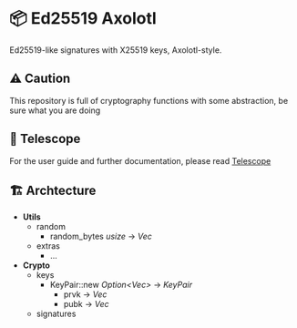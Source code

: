  # 📦 Ed25519 Axolotl

 Ed25519-like signatures with X25519 keys, Axolotl-style.

 ## ⚠️ Caution

 This repository is full of cryptography functions with some abstraction, be sure what you are doing

 ## 🔭 Telescope

 For the user guide and further documentation, please read
 [Telescope](https://blockchain.lunes.io/telescope)

 ## 🏗 Archtecture

 - **Utils**
     - random
         - random_bytes *usize* -> *Vec<u32>*
     - extras
         - ...
 - **Crypto**
     - keys
         - KeyPair::new *Option<Vec<u32>>* -> *KeyPair*
             - prvk -> *Vec<u32>*
             - pubk -> *Vec<u32>*
     - signatures
